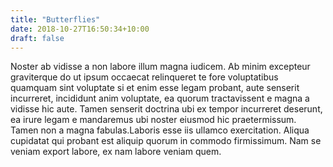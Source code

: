 ```yaml
---
title: "Butterflies"
date: 2018-10-27T16:50:34+10:00
draft: false
---
```


Noster ab vidisse a non labore illum magna iudicem. Ab minim excepteur 
graviterque do ut ipsum occaecat relinqueret te fore voluptatibus quamquam sint 
voluptate si et enim esse legam probant, aute senserit incurreret, incididunt 
anim voluptate, ea quorum tractavissent e magna a vidisse hic aute. Tamen 
senserit doctrina ubi ex tempor incurreret deserunt, ea irure legam e mandaremus 
ubi noster eiusmod hic praetermissum. Tamen non a magna fabulas.Laboris esse iis 
ullamco exercitation. Aliqua cupidatat qui probant est aliquip quorum in commodo 
firmissimum. Nam se veniam export labore, ex nam labore veniam quem.